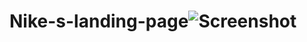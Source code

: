 
# Nike-s-landing-page![Screenshot](https://user-images.githubusercontent.com/78569955/231908297-49b749d4-84f2-4de7-a5dd-743db1dad8b4.png)
